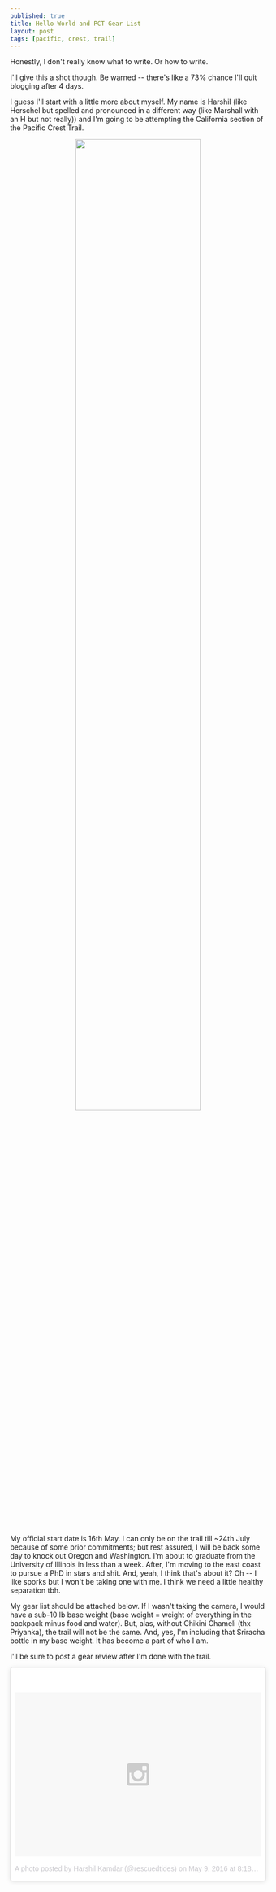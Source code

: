 ```yaml
---
published: true
title: Hello World and PCT Gear List
layout: post
tags: [pacific, crest, trail]
---
```

Honestly, I don't really know what to write. Or how to write. 

I'll give this a shot though. Be warned -- there's like a 73% chance I'll quit blogging after 4 days. 

I guess I'll start with a little more about myself. My name is Harshil (like Herschel but spelled and pronounced in a different way (like Marshall with an H but not really)) and I'm going to be attempting the California section of the Pacific Crest Trail. 

<center> <img src="https://s-media-cache-ak0.pinimg.com/736x/fd/5c/fa/fd5cfaa8259ab3b045f8ffa990f3512a.jpg" style="width: 70%; height: 70%" align="middle"/> </center>


My official start date is 16th May. I can only be on the trail till ~24th July because of some prior commitments; but rest assured, I will be back some day to knock out Oregon and Washington. I'm about to graduate from the University of Illinois in less than a week. After, I'm moving to the east coast to pursue a PhD in stars and shit. And, yeah, I think that's about it? Oh -- I like sporks but I won't be taking one with me. I think we need a little healthy separation tbh. 

My gear list should be attached below. If I wasn't taking the camera, I would have a sub-10 lb base weight (base weight = weight of everything in the backpack minus food and water). But, alas, without Chikini Chameli (thx Priyanka), the trail will not be the same. And, yes, I'm including that Sriracha bottle in my base weight. It has become a part of who I am. 

I'll be sure to post a gear review after I'm done with the trail. 

<script src="https://lighterpack.com/e/itu1k"></script><div id="itu1k"></div>

<blockquote class="instagram-media" data-instgrm-version="6" style=" background:#FFF; border:0; border-radius:3px; box-shadow:0 0 1px 0 rgba(0,0,0,0.5),0 1px 10px 0 rgba(0,0,0,0.15); margin: 1px; max-width:658px; padding:0; width:99.375%; width:-webkit-calc(100% - 2px); width:calc(100% - 2px);"><div style="padding:8px;"> <div style=" background:#F8F8F8; line-height:0; margin-top:40px; padding:33.2407407407% 0; text-align:center; width:100%;"> <div style=" background:url(data:image/png;base64,iVBORw0KGgoAAAANSUhEUgAAACwAAAAsCAMAAAApWqozAAAAGFBMVEUiIiI9PT0eHh4gIB4hIBkcHBwcHBwcHBydr+JQAAAACHRSTlMABA4YHyQsM5jtaMwAAADfSURBVDjL7ZVBEgMhCAQBAf//42xcNbpAqakcM0ftUmFAAIBE81IqBJdS3lS6zs3bIpB9WED3YYXFPmHRfT8sgyrCP1x8uEUxLMzNWElFOYCV6mHWWwMzdPEKHlhLw7NWJqkHc4uIZphavDzA2JPzUDsBZziNae2S6owH8xPmX8G7zzgKEOPUoYHvGz1TBCxMkd3kwNVbU0gKHkx+iZILf77IofhrY1nYFnB/lQPb79drWOyJVa/DAvg9B/rLB4cC+Nqgdz/TvBbBnr6GBReqn/nRmDgaQEej7WhonozjF+Y2I/fZou/qAAAAAElFTkSuQmCC); display:block; height:44px; margin:0 auto -44px; position:relative; top:-22px; width:44px;"></div></div><p style=" color:#c9c8cd; font-family:Arial,sans-serif; font-size:14px; line-height:17px; margin-bottom:0; margin-top:8px; overflow:hidden; padding:8px 0 7px; text-align:center; text-overflow:ellipsis; white-space:nowrap;"><a href="https://www.instagram.com/p/BFNh0lVDc-5/" style=" color:#c9c8cd; font-family:Arial,sans-serif; font-size:14px; font-style:normal; font-weight:normal; line-height:17px; text-decoration:none;" target="_blank">A photo posted by Harshil Kamdar (@rescuedtides)</a> on <time style=" font-family:Arial,sans-serif; font-size:14px; line-height:17px;" datetime="2016-05-10T03:18:53+00:00">May 9, 2016 at 8:18pm PDT</time></p></div></blockquote>
<script async defer src="//platform.instagram.com/en_US/embeds.js"></script>